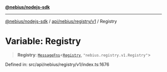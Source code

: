 [**@nebius/nodejs-sdk**](../../../../../README.md)

***

[@nebius/nodejs-sdk](../../../../../README.md) / [api/nebius/registry/v1](../README.md) / Registry

# Variable: Registry

> **Registry**: [`MessageFns`](../../../../../runtime/protos/core/interfaces/MessageFns.md)\<[`Registry`](../interfaces/Registry.md), `"nebius.registry.v1.Registry"`\>

Defined in: src/api/nebius/registry/v1/index.ts:1676
